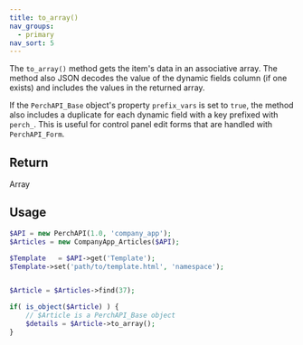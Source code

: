 ```yaml
---
title: to_array()
nav_groups:
  - primary
nav_sort: 5
---
```


The `to_array()` method gets the item's data in an associative array. The method also JSON decodes the value of the dynamic fields column (if one exists) and includes the values in the returned array.

If the `PerchAPI_Base` object's property `prefix_vars` is set to `true`, the method also includes a duplicate for each dynamic field with a key prefixed with `perch_`. This is useful for control panel edit forms that are handled with `PerchAPI_Form`.

## Return

Array

## Usage

```php
$API = new PerchAPI(1.0, 'company_app');
$Articles = new CompanyApp_Articles($API);

$Template   = $API->get('Template');
$Template->set('path/to/template.html', 'namespace');


$Article = $Articles->find(37);

if( is_object($Article) ) {
    // $Article is a PerchAPI_Base object
    $details = $Article->to_array();
}
```
